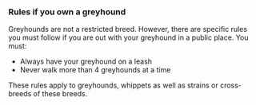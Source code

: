 ###  Rules if you own a greyhound

Greyhounds are not a restricted breed. However, there are specific rules you
must follow if you are out with your greyhound in a public place. You must:

  * Always have your greyhound on a leash 
  * Never walk more than 4 greyhounds at a time 

These rules apply to greyhounds, whippets as well as strains or cross-breeds
of these breeds.
